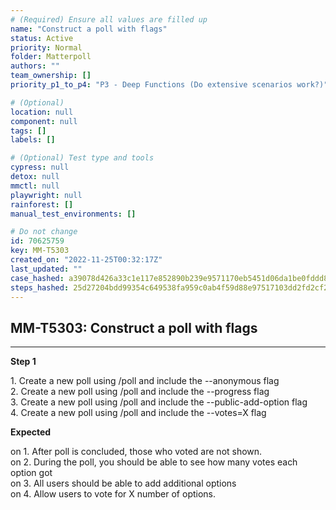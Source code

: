 ```yaml
---
# (Required) Ensure all values are filled up
name: "Construct a poll with flags"
status: Active
priority: Normal
folder: Matterpoll
authors: ""
team_ownership: []
priority_p1_to_p4: "P3 - Deep Functions (Do extensive scenarios work?)"

# (Optional)
location: null
component: null
tags: []
labels: []

# (Optional) Test type and tools
cypress: null
detox: null
mmctl: null
playwright: null
rainforest: []
manual_test_environments: []

# Do not change
id: 70625759
key: MM-T5303
created_on: "2022-11-25T00:32:17Z"
last_updated: ""
case_hashed: a39078d426a33c1e117e852890b239e9571170eb5451d06da1be0fddd8936f8eacd6f95343e591effdbfa5c018a85852
steps_hashed: 25d27204bdd99354c649538fa959c0ab4f59d88e97517103dd2fd2cf2a2cee295ff3616cfe79a17083c58e039b969929
---
```


<!-- (Auto-generated) Based on frontmatter's "key" and "name" -->

## MM-T5303: Construct a poll with flags

---

**Step 1**

1\. Create a new poll using /poll and include the --anonymous flag\
2\. Create a new poll using /poll and include the --progress flag\
3\. Create a new poll using /poll and include the --public-add-option flag\
4\. Create a new poll using /poll and include the --votes=X flag

**Expected**

on 1. After poll is concluded, those who voted are not shown.\
on 2. During the poll, you should be able to see how many votes each option got\
on 3. All users should be able to add additional options\
on 4. Allow users to vote for X number of options.
